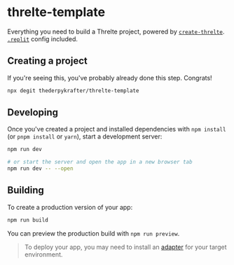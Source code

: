 # threlte-template

Everything you need to build a Threlte project, powered by [`create-threlte`](https://github.com/threlte/threlte/tree/main/packages/create-threlte).<br>
[`.replit`](https://replit.com) config included.

## Creating a project

If you're seeing this, you've probably already done this step. Congrats!

```bash
npx degit thederpykrafter/threlte-template
```

## Developing

Once you've created a project and installed dependencies with `npm install` (or `pnpm install` or `yarn`), start a development server:

```bash
npm run dev

# or start the server and open the app in a new browser tab
npm run dev -- --open
```

## Building

To create a production version of your app:

```bash
npm run build
```

You can preview the production build with `npm run preview`.

> To deploy your app, you may need to install an [adapter](https://kit.svelte.dev/docs/adapters) for your target environment.
